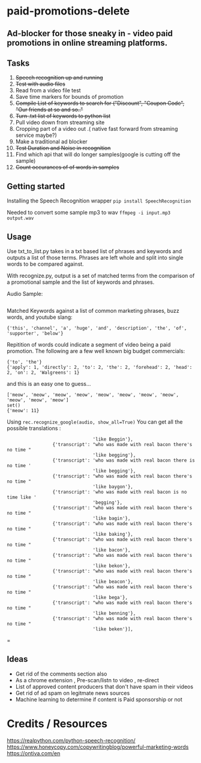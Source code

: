 # paid-promotions-delete

## Ad-blocker for those sneaky in - video  paid promotions in online streaming platforms.






## Tasks
1. <del>Speech recognition up and running </del>
2. <del>Test with audio files</del>
3. Read from a video file test
4. Save time markers for bounds of promotion 
5. <del>Compile List of keywords to search for ("Discount", "Coupon Code", "Our friends at so and so.."</del>
6. <del>Turn .txt list of keywords to python list </del>
7. Pull video down from streaming site 
8. Cropping part of a video out .( native fast forward from streaming service maybe?)
9. Make a traditional ad blocker 
10. <del>Test Duration and Noise in recognition</del>
11. Find which api that will do longer samples(google is cutting off the sample)
12. <del>Count occurances of of words in samples</del>


## Getting started 

Installing the Speech Recognition wrapper
`pip install SpeechRecognition `



Needed to convert some sample mp3 to wav
`ffmpeg -i input.mp3 output.wav `


## Usage
Use txt_to_list.py takes in a txt based list of phrases and keywords and outputs a list of those terms.  Phrases are left whole and split into single words to be compared against.

With recognize.py, output is a set of matched terms from the comparison of a promotional sample and the list of keywords and phrases.

Audio Sample:

```["today's", 'sponsor', 'raid', 'Shadow', 'Legend', 'and', 'play', 'this', 'game', 'all', 'the', 'time', 'and', 'there', 'was', 'a', 'huge', 'supporter', 'of', 'this', 'channel', 'description', 'below']
```

Matched Keywords against a list of common marketing phrases, buzz words, and youtube slang:

`{'this', 'channel', 'a', 'huge', 'and', 'description', 'the', 'of', 'supporter', 'below'}`




Repitition of words could indicate a segment of video being a paid promotion. The following are a few well known big budget commercials:

```['apply', 'directly', 'to', 'the', 'forehead', 'head', 'on', 'directly', 'to', 'the', 'forehead', 'head', 'on', 'Walgreens']
{'to', 'the'}
{'apply': 1, 'directly': 2, 'to': 2, 'the': 2, 'forehead': 2, 'head': 2, 'on': 2, 'Walgreens': 1}
```

and this is an easy one to guess...

```meow.wav
['meow', 'meow', 'meow', 'meow', 'meow', 'meow', 'meow', 'meow', 'meow', 'meow', 'meow']
set()
{'meow': 11}
```

Using  `rec.recognize_google(audio, show_all=True)` You can get all the possible translations :


```{'alternative': [{'transcript': "who was made with real bacon there's no time "
                                'like Beggin'},
                 {'transcript': "who was made with real bacon there's no time "
                                'like begging'},
                 {'transcript': 'who was made with real bacon there is no time '
                                'like begging'},
                 {'transcript': "who was made with real bacon there's no time "
                                'like baygon'},
                 {'transcript': 'who was made with real bacon is no time like '
                                'begging'},
                 {'transcript': "who was made with real bacon there's no time "
                                'like bagin'},
                 {'transcript': "who was made with real bacon there's no time "
                                'like baking'},
                 {'transcript': "who was made with real bacon there's no time "
                                'like bacon'},
                 {'transcript': "who was made with real bacon there's no time "
                                'like bekon'},
                 {'transcript': "who was made with real bacon there's no time "
                                'like beacon'},
                 {'transcript': "who was made with real bacon there's no time "
                                'like bega'},
                 {'transcript': "who was made with real bacon there's no time "
                                'like benning'},
                 {'transcript': "who was made with real bacon there's no time "
                                'like beken'}],
```


=

## Ideas
- Get rid of the comments section also
- As a chrome extension , Pre-scan/listn to  video , re-direct 
- List of approved content producers that don't have spam in their videos 
- Get rid of ad spam on legitmate news sources 
- Machine learning to determine if content is Paid sponsorship or not

# Credits / Resources 
https://realpython.com/python-speech-recognition/
https://www.honeycopy.com/copywritingblog/powerful-marketing-words
https://ontiva.com/en

